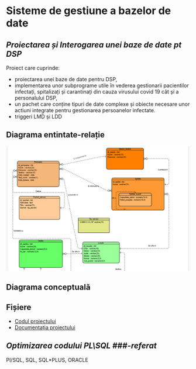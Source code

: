 # Sisteme de gestiune a bazelor de date
## _Proiectarea și Interogarea unei baze de date pt DSP_ 
Proiect care cuprinde:
- proiectarea unei baze de date pentru DSP, 
- implementarea unor subprograme utile în vederea gestionarii pacientilor infectați, spitalizați și carantinați din cauza virusului covid 19 cât și a personalului DSP,
- un pachet care conține tipuri de date complexe și obiecte necesare unor actiuni integrate pentru gestionarea persoanelor infectate.
- triggeri LMD și LDD

## Diagrama entintate-relație

![Diagrama ER1](https://github.com/iuga-paula/Sisteme-de-gestiune-a-bazelor-de-date/blob/Screenshots-%26%26-Demos/DER1.png)

## Diagrama conceptuală


## Fișiere
- [Codul proiectului](https://github.com/iuga-paula/Sisteme-de-gestiune-a-bazelor-de-date/blob/main/Proiect_DSP.sql)
- [Documentația proiectului](https://github.com/iuga-paula/Sisteme-de-gestiune-a-bazelor-de-date/blob/main/Documentatie_proiect_DSP.pdf)




## _Optimizarea codului PL\SQL_ ###_-referat_
Pl/SQL, SQL, SQL*PLUS, ORACLE
